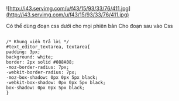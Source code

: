 ![http://i43.servimg.com/u/f43/15/93/33/76/411.jpg](http://i43.servimg.com/u/f43/15/93/33/76/411.jpg)

Có thể dùng đoạn css dưới cho mọi phiên bản
Cho đoạn sau vào Css

```

/* Khung viền trả lời */
#text_editor_textarea, textarea{
padding: 3px;
background: white;
border: 2px solid #088A08;
-moz-border-radius: 7px;
-webkit-border-radius: 7px;
-moz-box-shadow: 0px 0px 5px black;
-webkit-box-shadow: 0px 0px 5px black;
box-shadow: 0px 0px 5px black;
}
```